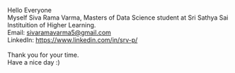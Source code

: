 Hello Everyone<br>
Myself Siva Rama Varma, Masters of Data Science student at Sri Sathya Sai Instituition of Higher Learning.<br>
Email: sivaramavarma5@gmail.com<br>
LinkedIn: https://www.linkedin.com/in/srv-p/<br>
<br>
Thank you for your time.<br>
Have a nice day :)
